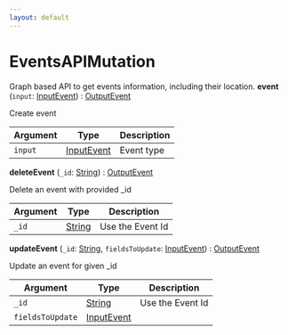 ```yaml
---
layout: default
---
```

# EventsAPIMutation
Graph based API to get events information, including their location.
**event** (`input`: [InputEvent](inputevent)) : [OutputEvent](object#outputevent)

Create event

| Argument  | Type               | Description      |
| --------- | ------------------ | ---------------- |
| `input` | [InputEvent](inputevent) | Event type |

**deleteEvent** (`_id`: [String](scalar#string)) : [OutputEvent](object#outputevent)

Delete an event with provided _id

| Argument  | Type               | Description      |
| --------- | ------------------ | ---------------- |
| `_id` | [String](scalar#string) | Use the Event Id |

**updateEvent** (`_id`: [String](scalar#string), `fieldsToUpdate`: [InputEvent](inputevent)) : [OutputEvent](object#outputevent)

Update an event for given _id

| Argument  | Type               | Description      |
| --------- | ------------------ | ---------------- |
| `_id` | [String](scalar#string) | Use the Event Id |
| `fieldsToUpdate` | [InputEvent](inputevent) |  |
